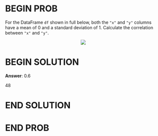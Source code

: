 # BEGIN PROB

For the DataFrame `df` shown in full below, both the `"x"` and
`"y"` columns have a mean of 0 and a standard deviation of 1. Calculate
the correlation between `"x"` and `"y"`.

<center><img src="../../assets/images/wi25-quizzes/wi25-quiz5_correlation.png"></center>

# BEGIN SOLUTION

**Answer**: 0.6

<average>48</average>

# END SOLUTION

# END PROB